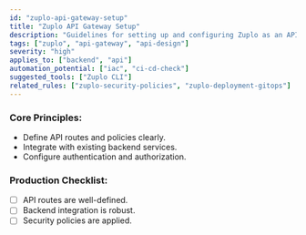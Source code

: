 ```yaml
---
id: "zuplo-api-gateway-setup"
title: "Zuplo API Gateway Setup"
description: "Guidelines for setting up and configuring Zuplo as an API Gateway."
tags: ["zuplo", "api-gateway", "api-design"]
severity: "high"
applies_to: ["backend", "api"]
automation_potential: ["iac", "ci-cd-check"]
suggested_tools: ["Zuplo CLI"]
related_rules: ["zuplo-security-policies", "zuplo-deployment-gitops"]
---
```


### Core Principles:
- Define API routes and policies clearly.
- Integrate with existing backend services.
- Configure authentication and authorization.

### Production Checklist:
- [ ] API routes are well-defined.
- [ ] Backend integration is robust.
- [ ] Security policies are applied.
